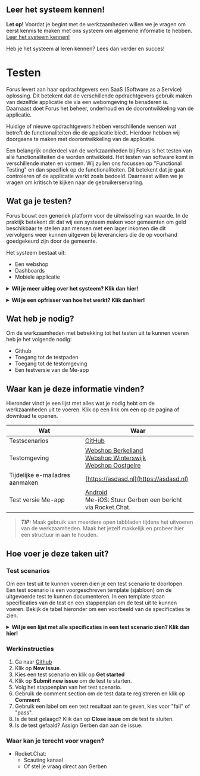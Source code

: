## Leer het systeem kennen!
**Let op!** Voordat je begint met de werkzaamheden willen we je vragen om eerst kennis te maken met ons systeem om algemene informatie te hebben. [Leer het systeem kennen!](https://github.com/teamforus/scauting/blob/master/opdrachten/README.md)

Heb je het systeem al leren kennen? Lees dan verder en succes!

# Testen

Forus levert aan haar opdrachtgevers een SaaS (Software as a Service) oplossing.
Dit betekent dat de verschillende opdrachtgevers gebruik maken van dezelfde applicatie die via een webomgeving te benaderen is. 
Daarnaast doet Forus het beheer, onderhoud en de doorontwikkeling van de applicatie.

Huidige of nieuwe opdrachtgevers hebben verschillende wensen wat betreft de functionaliteiten die de applicatie biedt. Hierdoor hebben wij doorgaans te maken met doorontwikkeling van de applicatie.

Een belangrijk onderdeel van de werkzaamheden bij Forus is het testen van alle functionaliteiten die worden ontwikkeld. Het testen van software komt in verschillende maten en vormen. Wij zullen ons focussen op "Functional Testing" en dan specifiek op de functionaliteiten. Dit betekent dat je gaat controleren of de applicatie werkt zoals bedoeld. Daarnaast willen we je vragen om kritisch te kijken naar de gebruikerservaring.

## Wat ga je testen?

Forus bouwt een generiek platform voor de uitwisseling van waarde. In de praktijk betekent dit dat wij een systeem maken voor gemeenten om geld beschikbaar te stellen aan mensen met een lager inkomen die dit vervolgens weer kunnen uitgeven bij leveranciers die de op voorhand goedgekeurd zijn door de gemeente.

Het systeem bestaat uit:
- Een webshop
- Dashboards
- Mobiele applicatie

**<details><summary>Wil je meer uitleg over het systeem? Klik dan hier! </summary>**

**Webshop**<br>
Elke gemeente heeft een eigen webshop die wordt gebruikt door haar inwoners. De inwoners kunnen via de webshop hun vouchers (budgetten met de daarbijbehorende QR code) en aanbiedingen inzien. Daarnaast kunnen zij hier ook de locaties van de aanbieders vinden waar zij het geld kunnen besteden.

**Sponsor dashboard**<br>
De medewerkers van de gemeente maken gebruikt van het sponsor dashboard om geld beschikbaar te stellen, aanbieders goed te keuren en management informatie bij te houden.

**Provider dashboard**<br>
De aanbieders maken gebruik van het provider dashboard om zich aan te melden voor een regeling, aanbiedingen te plaatsen en transacties bij te houden.

**Me-app**<br>
De Me-app wordt vooral gebruikt door de aanbieders als kassa scanner. Met de Me app scannen zij QR Codes om betalingen te kunnen doen.
Daarnaast wordt de Me-app ook gebruikt door inwoners om vouchers te beheren. 
</details>

**<details><summary>Wil je een opfrisser van hoe het werkt? Klik dan hier!</summary>**
Eerder hebben jullie een demo gekregen van het systeem. Wil je graag een opfrisser bekijk dan de filmpjes over het systeem op onze website!

Bekijk [hier](https://forus.io) de filmpjes. Kies onder het video player een rol om een ander filmpje te zien.
</details>

## Wat heb je nodig?

Om de werkzaamheden met betrekking tot het testen uit te kunnen voeren heb je het volgende nodig:

- Github
- Toegang tot de testpaden
- Toegang tot de testomgeving
- Een testversie van de Me-app

## Waar kan je deze informatie vinden?
Hieronder vindt je een lijst met alles wat je nodig hebt om de werkzaamheden uit te voeren. Klik op een link om een op de pagina of download te openen.

| Wat          | Waar                                                      |
|--------------------|------------------------------------------------------------|
| Testscenarios      | [GitHub](https://github.com/teamforus/scauting/issues)                            |
| Testomgeving   | [Webshop Berkelland](https://staging.berkelland.forus.io)<br>[Webshop Winterswijk](https://staging.winterswijk.forus.io)<br>[Webshop Oostgelre](https://staging.oostgelre.forus.io)<br> |
| Tijdelijke e-mailadres aanmaken | [https://asdasd.nl](https://asdasd.nl) |
| Test versie Me-app | [Android](https://drive.google.com/file/d/1rP6ALApMVI2v52_BhGBXc-oplona4ZAR/view?usp=sharing)<br>Me-iOS: Stuur Gerben een bericht via Rocket.Chat. |

> **_TIP:_**  Maak gebruik van meerdere open tabbladen tijdens het uitvoeren van de werkzaamheden. Maak het jezelf makkelijk en probeer hier een structuur in aan te houden.
 
## Hoe voer je deze taken uit?

### Test scenarios

Om een test uit te kunnen voeren dien je een test scenario te doorlopen. Een test scenario is een voorgeschreven template (sjabloon) om de uitgevoerde test te kunnen documenteren. In een template staan specificaties van de test en een stappenplan om de test uit te kunnen voeren. Bekijk de tabel hieronder om een voorbeeld van de specificaties te zien.

**<details><summary>Wil je een lijst met alle specificaties in een test scenario zien? Klik dan hier!</summary>**

| Omschrijving  | Toelichting                                    |                                                |
|---------------|------------------------------------------------|------------------------------------------------|
| Environment   | - versienummer<br> - database                      | vooraf ingevuld in template                    |
| Preconditions | Voorwaarden om test uit te kunnen voeren       | vooraf ingevuld in template                    |
| Direct URLs   | Welke links dien je te gebruiken voor de test  | vooraf ingevuld in template |
| Input data    | Welke data gebruik je om de test uit te voeren | tester dient gebruike data te registreren      |
| Prerequisites | Wat heb je nodig om de test uit te voeren      | vooraf ingevuld in template                                                |
| Instructions  | Stappenplan om test scenario uit te voeren     | vooraf ingevuld in template                                                |
| Result        | Testresultaat (pass/fail)                      | tester dient testresultaat te registreren      |
| Notes         | Bijzonderheden                                 | tester registreert bijzonderheden indien nodig |

</details>

### Werkinstructies

1. Ga naar [Github](https://github.com/teamforus/scauting/issues)
2. Klik op **New issue**.
3. Kies een test scenario en klik op **Get started**
4. Klik op **Submit new issue** om de test te starten.
5. Volg het stappenplan van het test scenario.
6. Gebruik de comment section om de test data te registreren en klik op **Comment**
7. Gebruik een label om een test resultaat aan te geven, kies voor "fail" of "pass".
8. Is de test gelaagd? Klik dan op **Close issue** om de test te sluiten.
9. Is de test gefaald? Assign Gerben dan aan de issue.

### Waar kan je terecht voor vragen?
- Rocket.Chat:
	- Scauting kanaal
	- Of stel je vraag direct aan Gerben
